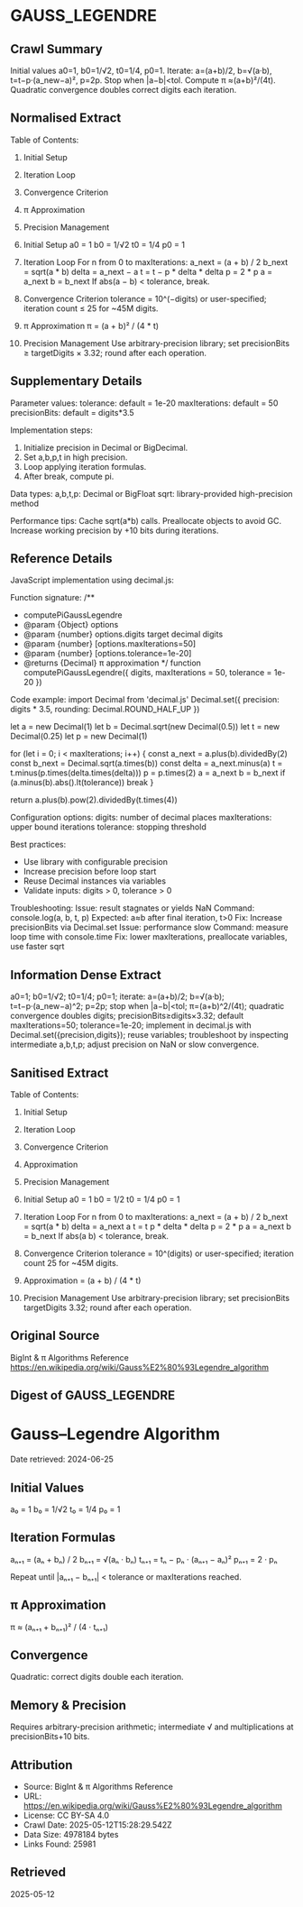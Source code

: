 # GAUSS_LEGENDRE

## Crawl Summary
Initial values a0=1, b0=1/√2, t0=1/4, p0=1. Iterate: a=(a+b)/2, b=√(a·b), t=t−p·(a_new−a)², p=2p. Stop when |a−b|<tol. Compute π ≈(a+b)²/(4t). Quadratic convergence doubles correct digits each iteration.

## Normalised Extract
Table of Contents:
 1. Initial Setup
 2. Iteration Loop
 3. Convergence Criterion
 4. π Approximation
 5. Precision Management

1. Initial Setup
  a0 = 1
  b0 = 1/√2
  t0 = 1/4
  p0 = 1

2. Iteration Loop
  For n from 0 to maxIterations:
    a_next = (a + b) / 2
    b_next = sqrt(a * b)
    delta = a_next − a
    t = t − p * delta * delta
    p = 2 * p
    a = a_next
    b = b_next
    If abs(a − b) < tolerance, break.

3. Convergence Criterion
  tolerance = 10^(−digits) or user-specified; iteration count ≤ 25 for ~45M digits.

4. π Approximation
  π = (a + b)² / (4 * t)

5. Precision Management
  Use arbitrary-precision library; set precisionBits ≥ targetDigits × 3.32; round after each operation.


## Supplementary Details
Parameter values:
  tolerance: default = 1e-20
  maxIterations: default = 50
  precisionBits: default = digits*3.5

Implementation steps:
  1. Initialize precision in Decimal or BigDecimal.
  2. Set a,b,p,t in high precision.
  3. Loop applying iteration formulas.
  4. After break, compute pi.

Data types:
  a,b,t,p: Decimal or BigFloat
  sqrt: library-provided high-precision method

Performance tips:
  Cache sqrt(a*b) calls.
  Preallocate objects to avoid GC.
  Increase working precision by +10 bits during iterations.


## Reference Details
JavaScript implementation using decimal.js:

Function signature:
  /**
   * computePiGaussLegendre
   * @param {Object} options
   * @param {number} options.digits target decimal digits
   * @param {number} [options.maxIterations=50]
   * @param {number} [options.tolerance=1e-20]
   * @returns {Decimal} π approximation
   */
  function computePiGaussLegendre({ digits, maxIterations = 50, tolerance = 1e-20 })

Code example:
  import Decimal from 'decimal.js'
  Decimal.set({ precision: digits * 3.5, rounding: Decimal.ROUND_HALF_UP })

  let a = new Decimal(1)
  let b = Decimal.sqrt(new Decimal(0.5))
  let t = new Decimal(0.25)
  let p = new Decimal(1)

  for (let i = 0; i < maxIterations; i++) {
    const a_next = a.plus(b).dividedBy(2)
    const b_next = Decimal.sqrt(a.times(b))
    const delta = a_next.minus(a)
    t = t.minus(p.times(delta.times(delta)))
    p = p.times(2)
    a = a_next
    b = b_next
    if (a.minus(b).abs().lt(tolerance)) break
  }

  return a.plus(b).pow(2).dividedBy(t.times(4))

Configuration options:
  digits: number of decimal places
  maxIterations: upper bound iterations
  tolerance: stopping threshold

Best practices:
  - Use library with configurable precision
  - Increase precision before loop start
  - Reuse Decimal instances via variables
  - Validate inputs: digits > 0, tolerance > 0

Troubleshooting:
  Issue: result stagnates or yields NaN
    Command: console.log(a, b, t, p)
    Expected: a≈b after final iteration, t>0
    Fix: Increase precisionBits via Decimal.set
  Issue: performance slow
    Command: measure loop time with console.time
    Fix: lower maxIterations, preallocate variables, use faster sqrt


## Information Dense Extract
a0=1; b0=1/√2; t0=1/4; p0=1; iterate: a=(a+b)/2; b=√(a·b); t=t−p·(a_new−a)^2; p=2p; stop when |a−b|<tol; π=(a+b)^2/(4t); quadratic convergence doubles digits; precisionBits≥digits×3.32; default maxIterations=50; tolerance=1e-20; implement in decimal.js with Decimal.set({precision,digits}); reuse variables; troubleshoot by inspecting intermediate a,b,t,p; adjust precision on NaN or slow convergence.

## Sanitised Extract
Table of Contents:
 1. Initial Setup
 2. Iteration Loop
 3. Convergence Criterion
 4.  Approximation
 5. Precision Management

1. Initial Setup
  a0 = 1
  b0 = 1/2
  t0 = 1/4
  p0 = 1

2. Iteration Loop
  For n from 0 to maxIterations:
    a_next = (a + b) / 2
    b_next = sqrt(a * b)
    delta = a_next  a
    t = t  p * delta * delta
    p = 2 * p
    a = a_next
    b = b_next
    If abs(a  b) < tolerance, break.

3. Convergence Criterion
  tolerance = 10^(digits) or user-specified; iteration count  25 for ~45M digits.

4.  Approximation
   = (a + b) / (4 * t)

5. Precision Management
  Use arbitrary-precision library; set precisionBits  targetDigits  3.32; round after each operation.

## Original Source
BigInt & π Algorithms Reference
https://en.wikipedia.org/wiki/Gauss%E2%80%93Legendre_algorithm

## Digest of GAUSS_LEGENDRE

# Gauss–Legendre Algorithm

Date retrieved: 2024-06-25

## Initial Values

  a₀ = 1
  b₀ = 1/√2
  t₀ = 1/4
  p₀ = 1

## Iteration Formulas

  aₙ₊₁ = (aₙ + bₙ) / 2
  bₙ₊₁ = √(aₙ · bₙ)
  tₙ₊₁ = tₙ − pₙ · (aₙ₊₁ − aₙ)²
  pₙ₊₁ = 2 · pₙ

Repeat until |aₙ₊₁ − bₙ₊₁| < tolerance or maxIterations reached.

## π Approximation

  π ≈ (aₙ₊₁ + bₙ₊₁)² / (4 · tₙ₊₁)

## Convergence

  Quadratic: correct digits double each iteration.

## Memory & Precision

  Requires arbitrary-precision arithmetic; intermediate √ and multiplications at precisionBits+10 bits.


## Attribution
- Source: BigInt & π Algorithms Reference
- URL: https://en.wikipedia.org/wiki/Gauss%E2%80%93Legendre_algorithm
- License: CC BY-SA 4.0
- Crawl Date: 2025-05-12T15:28:29.542Z
- Data Size: 4978184 bytes
- Links Found: 25981

## Retrieved
2025-05-12
